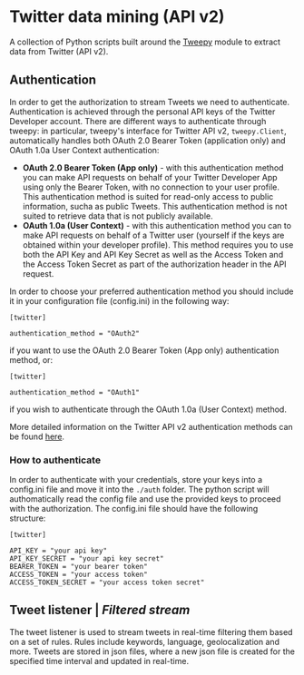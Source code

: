 # Twitter data mining (API v2)
A collection of Python scripts built around the [Tweepy](https://github.com/tweepy/tweepy) module to extract data from Twitter (API v2).

## Authentication
In order to get the authorization to stream Tweets we need to authenticate. Authentication is achieved through the personal API keys of the Twitter Developer account. There are different ways to authenticate through tweepy: in particular, tweepy's interface for Twitter API v2, `tweepy.Client`, automatically handles both OAuth 2.0 Bearer Token (application only) and OAuth 1.0a User Context authentication:
- **OAuth 2.0 Bearer Token (App only)** - with this authentication method you can make API requests on behalf of your Twitter Developer App using only the Bearer Token, with no connection to your user profile. This authentication method is suited for read-only access to public information, sucha as public Tweets. This authentication method is not suited to retrieve data that is not publicly available.
- **OAuth 1.0a (User Context)** - with this authentication method you can to make API requests on behalf of a Twitter user (yourself if the keys are obtained within your developer profile). This method requires you to use both the API Key and API Key Secret as well as the Access Token and the Access Token Secret as part of the authorization header in the API request.

In order to choose your preferred authentication method you should include it in your configuration file (config.ini) in the following way:
```
[twitter]

authentication_method = "OAuth2"
```
if you want to use the OAuth 2.0 Bearer Token (App only) authentication method, or:
```
[twitter]

authentication_method = "OAuth1"
```
if you wish to authenticate through the OAuth 1.0a (User Context) method.


More detailed information on the Twitter API v2 authentication methods can be found [here](https://developer.twitter.com/en/docs/authentication/overview).

### How to authenticate
In order to authenticate with your credentials, store your keys into a config.ini file and move it into the `./auth` folder. The python script will authomatically read the config file and use the provided keys to proceed with the authorization. The config.ini file should have the following structure:
```
[twitter]

API_KEY = "your api key"
API_KEY_SECRET = "your api key secret"
BEARER_TOKEN = "your bearer token"
ACCESS_TOKEN = "your access token"
ACCESS_TOKEN_SECRET = "your access token secret"
```

## Tweet listener | _Filtered stream_
The tweet listener is used to stream tweets in real-time filtering them based on a set of rules. Rules include keywords, language, geolocalization and more. Tweets are stored in json files, where a new json file is created for the specified time interval and updated in real-time.
